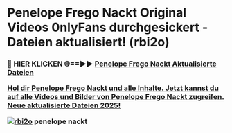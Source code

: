 # Penelope Frego Nackt Original Videos 0nlyFans durchgesickert - Dateien aktualisiert! (rbi2o)

<h3>🔴 HIER KLICKEN 🌐==►► <a href="https://tinyurl.com/h6vf6nb8" rel="nofollow">Penelope Frego Nackt Aktualisierte Dateien

Hol dir Penelope Frego Nackt und alle Inhalte. Jetzt kannst du auf alle Videos und Bilder von Penelope Frego Nackt zugreifen. Neue aktualisierte Dateien 2025!

[![rbi2o](https://i.imgur.com/sD4kR3V.gif)](https://tinyurl.com/h6vf6nb8)
penelope nackt
